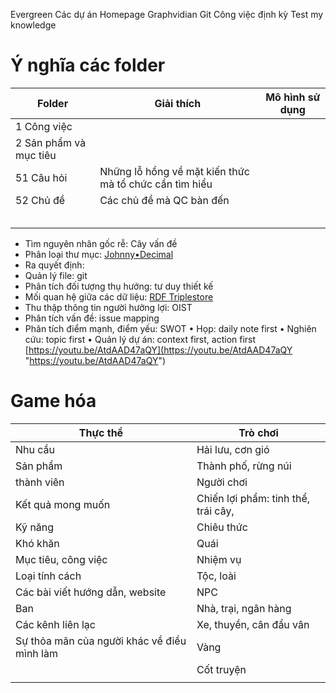 Evergreen
Các dự án
Homepage
Graphvidian
Git
Công việc định kỳ
Test my knowledge
# Ý nghĩa các folder
| Folder                 | Giải thích                                             | Mô hình sử dụng |
| ---------------------- | ------------------------------------------------------ | --------------- |
| 1 Công việc            |                                                        |                 |
| 2 Sản phẩm và mục tiêu |                                                        |                 |
| 51 Câu hỏi             | Những lỗ hổng về mặt kiến thức mà tổ chức cần tìm hiểu |                 |
| 52 Chủ đề              | Các chủ đề mà QC bàn đến                               |                 |
|                        |                                                        |                 |
|                        |                                                        |                 |
|                        |                                                        |                 |
|                        |                                                        |                 |
|                        |                                                        |                 |

- Tìm nguyên nhân gốc rễ: Cây vấn đề
- Phân loại thư mục: [Johnny•Decimal](https://johnnydecimal.com/)
- Ra quyết định: 
- Quản lý file: git
- Phân tích đối tượng thụ hưởng: tư duy thiết kế
- Mối quan hệ giữa các dữ liệu: [RDF Triplestore](https://viblo.asia/u/huynhduc)
- Thu thập thông tin người hưởng lợi: OIST
- Phân tích vấn đề: issue mapping
- Phân tích điểm mạnh, điểm yếu: SWOT
• Họp: daily note first 
• Nghiên cứu: topic first 
• Quản lý dự án: context first, action first [https://youtu.be/AtdAAD47aQY](https://youtu.be/AtdAAD47aQY "https://youtu.be/AtdAAD47aQY")

# Game hóa
| Thực thể                                    | Trò chơi                            |
| ------------------------------------------- | ----------------------------------- |
| Nhu cầu                                     | Hải lưu, cơn gió                    |
| Sản phẩm                                    | Thành phố, rừng núi                 |
| thành viên                                  | Người chơi                          |
| Kết quả mong muốn                           | Chiến lợi phẩm: tinh thể, trái cây, |
| Kỹ năng                                     | Chiêu thức                          |
| Khó khăn                                    | Quái                                |
| Mục tiêu, công việc                         | Nhiệm vụ                            |
| Loại tính cách                              | Tộc, loài                           |
| Các bài viết hướng dẫn, website             | NPC                                 |
| Ban                                         | Nhà, trại, ngân hàng                |
| Các kênh liên lạc                           | Xe, thuyền, cân đẩu vân             |
| Sự thỏa mãn của người khác về điều mình làm | Vàng                                |
|                                             | Cốt truyện                          |
|                                             |                                     |
